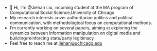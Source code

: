 - 👋 Hi, I’m @Jiehan Liu, incoming student at the MA program of Computational Social Science,University of Chicago 
- My research interests cover authoritarian politics and political communication, with methodological focus on computational methods. 
- I’m currently working on several papers, aiming at exploring the dynamics between information manipulation on digital media and building/reinforcing state/party legitimacy
- Feel free to reach me at jiehan@uchicago.edu

<!---
jiehanL/jiehanL is a ✨ special ✨ repository because its `README.md` (this file) appears on your GitHub profile.
You can click the Preview link to take a look at your changes.
--->
